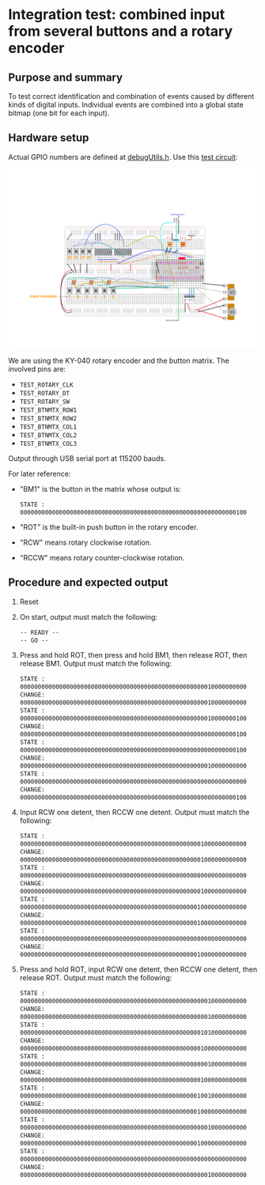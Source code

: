 # Integration test: combined input from several buttons and a rotary encoder

## Purpose and summary

To test correct identification and combination of events caused by different kinds of digital inputs.
Individual events are combined into a global state bitmap (one bit for each input).

## Hardware setup

Actual GPIO numbers are defined at [debugUtils.h](./debugUtils.h).
Use this [test circuit](../../Protoboards/TestBoard1.diy):

![Test circuit image](../../Protoboards/TestBoard1.png)

We are using the KY-040 rotary encoder and the button matrix. The involved pins are:

- `TEST_ROTARY_CLK`
- `TEST_ROTARY_DT`
- `TEST_ROTARY_SW`
- `TEST_BTNMTX_ROW1`
- `TEST_BTNMTX_ROW2`
- `TEST_BTNMTX_COL1`
- `TEST_BTNMTX_COL2`
- `TEST_BTNMTX_COL3`

Output through USB serial port at 115200 bauds.

For later reference:

- "BM1" is the button in the matrix whose output is:

  ```text
  STATE : 0000000000000000000000000000000000000000000000000000000000000100
  ```

- "ROT" is the built-in push button in the rotary encoder.
- "RCW" means rotary clockwise rotation.
- "RCCW" means rotary counter-clockwise rotation.

## Procedure and expected output

1. Reset
2. On start, output must match the following:

   ```text
   -- READY --
   -- GO --
   ```

3. Press and hold ROT, then press and hold BM1, then release ROT, then release BM1. Output must match the following:

   ```text
   STATE : 0000000000000000000000000000000000000000000000000000010000000000
   CHANGE: 0000000000000000000000000000000000000000000000000000010000000000
   STATE : 0000000000000000000000000000000000000000000000000000010000000100
   CHANGE: 0000000000000000000000000000000000000000000000000000000000000100
   STATE : 0000000000000000000000000000000000000000000000000000000000000100
   CHANGE: 0000000000000000000000000000000000000000000000000000010000000000
   STATE : 0000000000000000000000000000000000000000000000000000000000000000
   CHANGE: 0000000000000000000000000000000000000000000000000000000000000100
   ```

4. Input RCW one detent, then RCCW one detent. Output must match the following:

   ```text
   STATE : 0000000000000000000000000000000000000000000000000001000000000000
   CHANGE: 0000000000000000000000000000000000000000000000000001000000000000
   STATE : 0000000000000000000000000000000000000000000000000000000000000000
   CHANGE: 0000000000000000000000000000000000000000000000000001000000000000
   STATE : 0000000000000000000000000000000000000000000000000010000000000000
   CHANGE: 0000000000000000000000000000000000000000000000000010000000000000
   STATE : 0000000000000000000000000000000000000000000000000000000000000000
   CHANGE: 0000000000000000000000000000000000000000000000000010000000000000
   ```

5. Press and hold ROT, input RCW one detent, then RCCW one detent, then release ROT. Output must match the following:

   ```text
   STATE : 0000000000000000000000000000000000000000000000000000010000000000
   CHANGE: 0000000000000000000000000000000000000000000000000000010000000000
   STATE : 0000000000000000000000000000000000000000000000000001010000000000
   CHANGE: 0000000000000000000000000000000000000000000000000001000000000000
   STATE : 0000000000000000000000000000000000000000000000000000010000000000
   CHANGE: 0000000000000000000000000000000000000000000000000001000000000000
   STATE : 0000000000000000000000000000000000000000000000000010010000000000
   CHANGE: 0000000000000000000000000000000000000000000000000010000000000000
   STATE : 0000000000000000000000000000000000000000000000000000010000000000
   CHANGE: 0000000000000000000000000000000000000000000000000010000000000000
   STATE : 0000000000000000000000000000000000000000000000000000000000000000
   CHANGE: 0000000000000000000000000000000000000000000000000000010000000000
   ```
